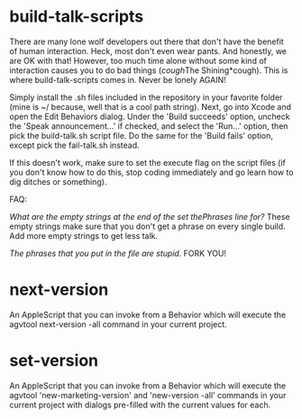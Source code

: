 build-talk-scripts
==================

There are many lone wolf developers out there that don't have the benefit of human interaction. Heck, most don't even wear pants. 
And honestly, we are OK with that! However, too much time alone without some kind of interaction causes you to do bad things (*cough*The Shining*cough).
This is where build-talk-scripts comes in. Never be lonely AGAIN!

Simply install the .sh files included in the repository in your favorite folder (mine is ~/ because, well that is a cool path string). Next, go into 
Xcode and open the Edit Behaviors dialog. Under the 'Build succeeds' option, uncheck the 'Speak announcement...' if checked, and select the 'Run...' 
option, then pick the build-talk.sh script file. Do the same for the 'Build fails' option, except pick the fail-talk.sh instead.

If this doesn't work, make sure to set the execute flag on the script files (if you don't know how to do this, stop coding immediately and go learn
how to dig ditches or something).

FAQ:

*What are the empty strings at the end of the set thePhrases line for?*
These empty strings make sure that you don't get a phrase on every single build. Add more empty strings to get less talk.

*The phrases that you put in the file are stupid.*
FORK YOU!

next-version
===================

An AppleScript that you can invoke from a Behavior which will execute the agvtool next-version -all command in your current project.

set-version
===================

An AppleScript that you can invoke from a Behavior which will execute the agvtool 'new-marketing-version' and 'new-version -all' commands in your current project with dialogs pre-filled with the current values for each.
